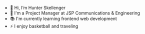 - 👋 Hi, I’m Hunter Skellenger
- 🏢 I'm  a Project Manager at JSP Communications & Engineering
- 📚 I'm currently learning frontend web development
- ⚡ I enjoy basketball and traveling 

<!---
hskellenger/hskellenger is a ✨ special ✨ repository because its `README.md` (this file) appears on your GitHub profile.
You can click the Preview link to take a look at your changes.
--->
